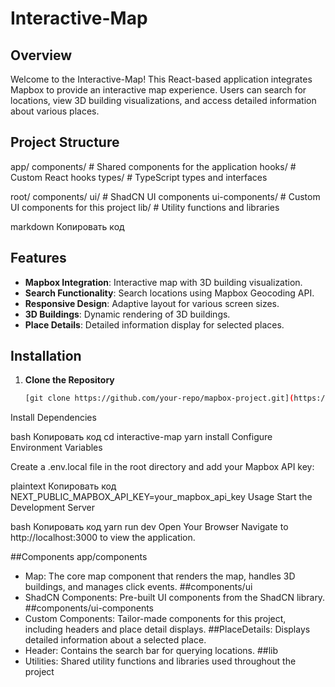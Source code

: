 # Interactive-Map

## Overview

Welcome to the Interactive-Map! This React-based application integrates Mapbox to provide an interactive map experience. Users can search for locations, view 3D building visualizations, and access detailed information about various places.

## Project Structure

app/
components/ # Shared components for the application
hooks/ # Custom React hooks
types/ # TypeScript types and interfaces

root/
components/
ui/ # ShadCN UI components
ui-components/ # Custom UI components for this project
lib/ # Utility functions and libraries

markdown
Копировать код

## Features

- **Mapbox Integration**: Interactive map with 3D building visualization.
- **Search Functionality**: Search locations using Mapbox Geocoding API.
- **Responsive Design**: Adaptive layout for various screen sizes.
- **3D Buildings**: Dynamic rendering of 3D buildings.
- **Place Details**: Detailed information display for selected places.

## Installation

1. **Clone the Repository**
   ```bash
   [git clone https://github.com/your-repo/mapbox-project.git](https://github.com/dev-tokumei/interactive-map.git)
Install Dependencies

bash
Копировать код
cd interactive-map
yarn install
Configure Environment Variables

Create a .env.local file in the root directory and add your Mapbox API key:

plaintext
Копировать код
NEXT_PUBLIC_MAPBOX_API_KEY=your_mapbox_api_key
Usage
Start the Development Server

bash
Копировать код
yarn run dev
Open Your Browser
Navigate to http://localhost:3000 to view the application.

##Components
app/components
- Map: The core map component that renders the map, handles 3D buildings, and manages click events.
##components/ui
- ShadCN Components: Pre-built UI components from the ShadCN library.
##components/ui-components
- Custom Components: Tailor-made components for this project, including headers and place detail displays.
##PlaceDetails: Displays detailed information about a selected place.
- Header: Contains the search bar for querying locations.
##lib
- Utilities: Shared utility functions and libraries used throughout the project
